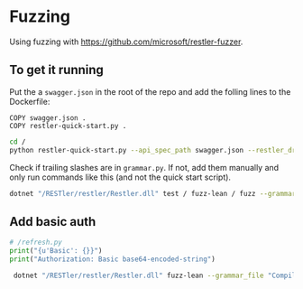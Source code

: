 # Fuzzing

Using fuzzing with <https://github.com/microsoft/restler-fuzzer>.

## To get it running

Put the a `swagger.json` in the root of the repo and add the folling lines to the Dockerfile:

```
COPY swagger.json .
COPY restler-quick-start.py .
```

```bash
cd /
python restler-quick-start.py --api_spec_path swagger.json --restler_drop_dir /RESTler
```

Check if trailing slashes are in `grammar.py`. If not, add them manually and only run commands like this (and not the quick start script).

```bash
dotnet "/RESTler/restler/Restler.dll" test / fuzz-lean / fuzz --grammar_file "Compile/grammar.py" --dictionary_file "Compile/dict.json" --settings "Compile/engine_settings.json" --no_ssl
```

## Add basic auth

```python
# /refresh.py
print("{u'Basic': {}}")
print("Authorization: Basic base64-encoded-string")
```

```bash
 dotnet "/RESTler/restler/Restler.dll" fuzz-lean --grammar_file "Compile/grammar.py" --dictionary_file "Compile/dict.json" --settings "Compile/engine_settings.json" --token_refresh_command "python /refresh.py" --token_refresh_interval 5000
```
